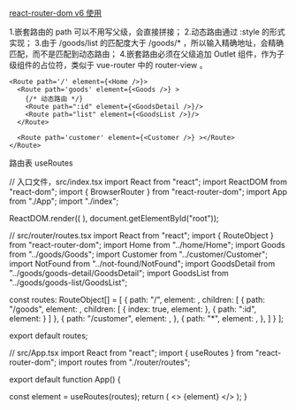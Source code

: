[react-router-dom v6 使用](https://blog.csdn.net/weixin_44051815/article/details/121413076)


1.嵌套路由的 path 可以不用写父级，会直接拼接；
2.动态路由通过 :style 的形式实现；
3.由于 /goods/list 的匹配度大于 /goods/* ，所以输入精确地址，会精确匹配，而不是匹配到动态路由；
4.嵌套路由必须在父级追加 Outlet 组件，作为子级组件的占位符，类似于 vue-router 中的 router-view 。
```
<Route path='/' element={<Home />}>
  <Route path='goods' element={<Goods />} >
    {/* 动态路由 */}
    <Route path=":id" element={<GoodsDetail />}/>
    <Route path="list" element={<GoodsList />}/>
  </Route>

  <Route path='customer' element={<Customer />} ></Route>
</Route>
```


路由表
useRoutes

// 入口文件，src/index.tsx
import React from "react";
import ReactDOM from "react-dom";
import { BrowserRouter } from "react-router-dom";
import App from "./App";
import "./index";


ReactDOM.render((
  <BrowserRouter>
    <App />
  </BrowserRouter>
), document.getElementById("root"));

// src/router/routes.tsx
import React from "react";
import { RouteObject } from "react-router-dom";
import Home from "../home/Home";
import Goods from "../goods/Goods";
import Customer from "../customer/Customer";
import NotFound from "../not-found/NotFound";
import GoodsDetail from "../goods/goods-detail/GoodsDetail";
import GoodsList from "../goods/goods-list/GoodsList";

const routes: RouteObject[] = [
  {
    path: "/",
    element: <Home />,
    children: [
      {
        path: "/goods",
        element: <Goods />,
        children: [
          { index: true, element: <GoodsList /> },
          { path: ":id", element: <GoodsDetail /> }
        ]
      },
      {
        path: "/customer",
        element: <Customer />,
      },
      {
        path: "*",
        element: <NotFound />,
      },
    ]
  }
];

export default routes;

// src/App.tsx
import React from "react";
import { useRoutes } from "react-router-dom";
import routes from "./router/routes";

export default function App() {

  const element = useRoutes(routes);
  return (
    <>
      {element}
    </>
  );
}